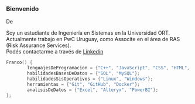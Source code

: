 ### Bienvenido

De 

Soy un estudiante de Ingeniería en Sistemas en la Universidad ORT.  
Actualmente trabajo en PwC Uruguay, como Associte en el área de RAS (Risk Assurance Services).  
Podés contactarme a través de [Linkedin](https://www.linkedin.com/in/franco-rosadilla-8172b81a7/)



```cpp
Franco() {
        lenguajesDeProgramacion = {"C++", "JavaScript", "CSS", "HTML", "Haskell"};
        habilidadesBasesDeDatos = {"SQL", "MySQL"};
        habilidadesSisOperativos = {"Linux", "Windows"};
        herramientas = {"Git", "GitHub", "Docker"};
        analisisDeDatos = {"Excel", "Alteryx", "PowerBI"};
};


